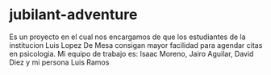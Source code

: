 # jubilant-adventure
Es un proyecto en el cual nos encargamos de que los estudiantes de la institucion Luis Lopez De Mesa consigan mayor facilidad para agendar citas en psicologia. Mi equipo de trabajo es: Isaac Moreno, Jairo Aguilar, David Diez y mi persona Luis Ramos 
